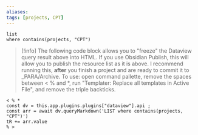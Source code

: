 ```yaml
---
aliases: 
tags: [projects, CPT]
---
```


```dataview
list 
where contains(projects, "CPT")
```



>[!info]
> The following code block allows you to "freeze" the Dataview query result above into HTML.
> If you use Obsidian Publish, this will allow you to publish the resource list as it is above.
> I recommend running this, **after** you finish a project and are ready to commit it to _PARA/Archive.
> To use: open command pallette, remove the spaces between < % and *, run "Templater: Replace all templates in Active File", and remove the triple backticks.

```
< % *
const dv = this.app.plugins.plugins["dataview"].api ;
const arr = await dv.queryMarkdown('LIST where contains(projects, "CPT")')
tR += arr.value
% >
```

